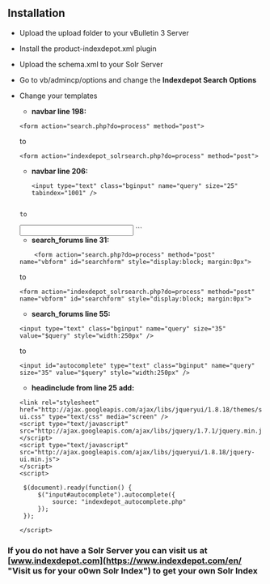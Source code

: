 ## Installation

* Upload the upload folder to your vBulletin 3 Server
* Install the product-indexdepot.xml plugin
* Upload the schema.xml to your Solr Server
* Go to vb/admincp/options and change the **Indexdepot Search Options**
* Change your templates
    * **navbar line 198:**
    
	```
	<form action="search.php?do=process" method="post">
	```

	to
	
	```
	<form action="indexdepot_solrsearch.php?do=process" method="post">
	```
	
    * **navbar line 206:**
    	```
    	<input type="text" class="bginput" name="query" size="25" tabindex="1001" />
	```

	to
	
	```
	<input id="autocomplete" type="text" class="bginput" name="query" size="25" tabindex="1001" />
	```
	
    * **search_forums line 31:**
    
	```
        <form action="search.php?do=process" method="post" name="vbform" id="searchform" style="display:block; margin:0px">
	```
	
	to
	
	```
	<form action="indexdepot_solrsearch.php?do=process" method="post" name="vbform" id="searchform" style="display:block; margin:0px">
	```
	
    * **search_forums line 55:**

	```
	<input type="text" class="bginput" name="query" size="35" value="$query" style="width:250px" />
	```
	
	to

	```
	<input id="autocomplete" type="text" class="bginput" name="query" size="35" value="$query" style="width:250px" />
	```
	
    * **headinclude from line 25 add:**

   ```
   <link rel="stylesheet" href="http://ajax.googleapis.com/ajax/libs/jqueryui/1.8.18/themes/smoothness/jquery-ui.css" type="text/css" media="screen" />
   <script type="text/javascript" src="http://ajax.googleapis.com/ajax/libs/jquery/1.7.1/jquery.min.js">
   </script>
   <script type="text/javascript" src="http://ajax.googleapis.com/ajax/libs/jqueryui/1.8.18/jquery-ui.min.js"> 
   </script>
   <script>
   
   	$(document).ready(function() {
		$("input#autocomplete").autocomplete({
   			source: "indexdepot_autocomplete.php"
   		});
   	});
   	
   </script>
   ```


### If you do not have a Solr Server you can visit us at [www.indexdepot.com](https://www.indexdepot.com/en/ "Visit us for your o0wn Solr Index") to get your own Solr Index